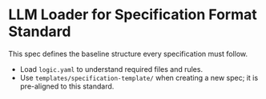 # LLM Loader for Specification Format Standard

This spec defines the baseline structure every specification must follow.

- Load `logic.yaml` to understand required files and rules.
- Use `templates/specification-template/` when creating a new spec; it is pre-aligned to this standard.


